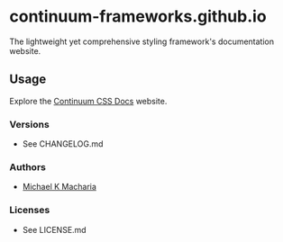 # continuum-frameworks.github.io

The lightweight yet comprehensive styling framework's documentation website.

## Usage

Explore the [Continuum CSS Docs](https://continuum-frameworks.github.io/frameworks/css) website.

### Versions

-   See CHANGELOG.md

### Authors

-   [Michael K Macharia](https://github.com/michaelkmacharia)

### Licenses

-   See LICENSE.md

